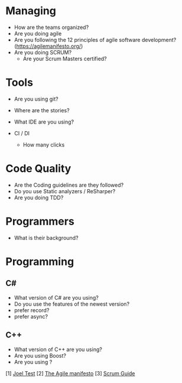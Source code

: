 # Managing
* How are the teams organized?
* Are you doing agile
* Are you following the 12 principles of agile software development? (https://agilemanifesto.org/)
* Are you doing SCRUM?
  * Are your Scrum Masters certified?

# Tools
* Are you using git?
* Where are the stories?
* What IDE are you using?

* CI / DI
  * How many clicks

# Code Quality
* Are the Coding guidelines are they followed?
* Do you use Static analyzers / ReSharper?
* Are you doing TDD?


# Programmers
* What is their background?

# Programming
## C#

* What version of C# are you using?
* Do you use the features of the newest version?
* prefer record?
* prefer async?

## C++

* What version of C++ are you using?
* Are you using Boost?
* Are you using <ranges>?
  
[1] [Joel Test](https://www.joelonsoftware.com/2000/08/09/the-joel-test-12-steps-to-better-code/)
[2] [The Agile manifesto](https://agilemanifesto.org/)
[3] [Scrum Guide]()
